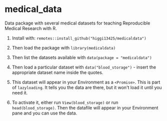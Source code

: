 # medical_data

Data package with several medical datasets for teaching Reproducible Medical Research with R. 

1. Install with: `remotes::install_github("higgi13425/medicaldata")`    

2. Then load the package with `library(medicaldata)`    

3. Then list the datasets available with `data(package = "medicaldata")`    

4. Then load a particular dataset with `data("blood_storage")` - insert the appropriate dataset name inside the quotes.

5. This dataset will appear in your Environment as a `<Promise>`. This is part of `lazyloading`. It tells you the data are there, but it won't load it until you need it.

6. To activate it, either run `View(blood_storage)` or run `head(blood_storage)`. Then the datafile will appear in your Environment pane and you can use the data.
